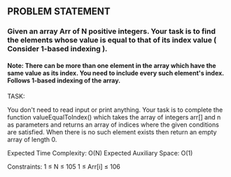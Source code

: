 ## PROBLEM STATEMENT
### Given an array Arr of N positive integers. Your task is to find the elements whose value is equal to that of its index value ( Consider 1-based indexing ).

#### Note: There can be more than one element in the array which have the same value as its index. You need to include every such element's index. Follows 1-based indexing of the array.


TASK:

You don't need to read input or print anything. Your task is to complete the function valueEqualToIndex() which takes the array of integers arr[] and n as parameters and returns an array of indices where the given conditions are satisfied. When there is no such element exists then return an empty array of length 0.

Expected Time Complexity: O(N)
Expected Auxiliary Space: O(1)
 

Constraints:
1 ≤ N ≤ 105
1 ≤ Arr[i] ≤ 106
